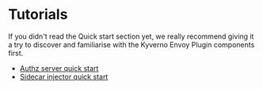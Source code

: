 # Tutorials

If you didn't read the Quick start section yet, we really recommend giving it a try to discover and familiarise with the Kyverno Envoy Plugin components first.

- [Authz server quick start](../quick-start/authz-server.md)
- [Sidecar injector quick start](../quick-start/sidecar-injector.md)